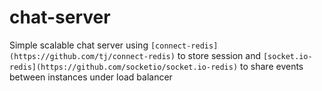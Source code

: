 # chat-server
Simple scalable chat server using `[connect-redis](https://github.com/tj/connect-redis)` to store session and `[socket.io-redis](https://github.com/socketio/socket.io-redis)` to share events between instances under load balancer